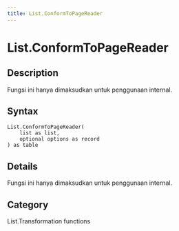 ```yaml
---
title: List.ConformToPageReader
---
```


# List.ConformToPageReader


## Description

Fungsi ini hanya dimaksudkan untuk penggunaan internal.


## Syntax

```powerquery
List.ConformToPageReader(
    list as list,
    optional options as record
) as table
```


## Details

Fungsi ini hanya dimaksudkan untuk penggunaan internal.



## Category
List.Transformation functions
